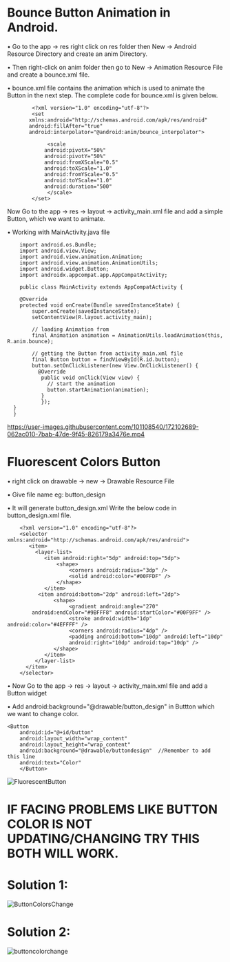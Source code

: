 # Bounce Button Animation in Android.

• Go to the app -> res right click on res folder then New -> Android Resource Directory and create an anim Directory.

• Then right-click on anim folder then go to New -> Animation Resource File and create a bounce.xml file.

• bounce.xml file contains the animation which is used to animate the Button in the next step. The complete code for bounce.xml is given below.



            <?xml version="1.0" encoding="utf-8"?>
            <set
	       xmlns:android="http://schemas.android.com/apk/res/android"
	       android:fillAfter="true"
	       android:interpolator="@android:anim/bounce_interpolator">

	             <scale
		        android:pivotX="50%"
		        android:pivotY="50%"
		        android:fromXScale="0.5"
		        android:toXScale="1.0"
		        android:fromYScale="0.5"
		        android:toYScale="1.0"
		        android:duration="500"
	             </scale>		
            </set>


Now Go to the app -> res -> layout -> activity_main.xml file and add a simple Button, which we want to animate.


• Working with MainActivity.java file



        import android.os.Bundle;
        import android.view.View;
        import android.view.animation.Animation;
        import android.view.animation.AnimationUtils;
        import android.widget.Button;
        import androidx.appcompat.app.AppCompatActivity;

        public class MainActivity extends AppCompatActivity {
	
      	@Override
      	protected void onCreate(Bundle savedInstanceState) {
		    super.onCreate(savedInstanceState);
		    setContentView(R.layout.activity_main);
		
		    // loading Animation from
		    final Animation animation = AnimationUtils.loadAnimation(this, R.anim.bounce);

		    // getting the Button from activity_main.xml file
		    final Button button = findViewById(R.id.button);
		    button.setOnClickListener(new View.OnClickListener() {
			  @Override
			   public void onClick(View view) {
				 // start the animation
				 button.startAnimation(animation);
			   }
	           });
	  }
      }

https://user-images.githubusercontent.com/101108540/172102689-062ac010-7bab-47de-9f45-826179a3476e.mp4    
# Fluorescent Colors Button   

• right click on drawable -> new -> Drawable Resource File

• Give file name eg: button_design

• It will generate button_design.xml
Write the below code in button_design.xml file.




        <?xml version="1.0" encoding="utf-8"?>
	    <selector xmlns:android="http://schemas.android.com/apk/res/android">
    	   <item>
             <layer-list>
                <item android:right="5dp" android:top="5dp">
                    <shape>
                    	<corners android:radius="3dp" />
                    	<solid android:color="#00FFDF" />
               	    </shape>
                </item>
              <item android:bottom="2dp" android:left="2dp">
                   <shape>
                        <gradient android:angle="270"
			android:endColor="#9BFFF8" android:startColor="#00F9FF" />
                    	<stroke android:width="1dp" android:color="#4EFFFF" />
                    	<corners android:radius="4dp" />
                    	<padding android:bottom="10dp" android:left="10dp"
                        android:right="10dp" android:top="10dp" />
                   </shape>
                </item>
             </layer-list>
          </item>
        </selector>
	


• Now Go to the app -> res -> layout -> activity_main.xml file and add a Button widget

• Add  android:background="@drawable/button_design"  in Buttton which we want to change color.

	
	<Button
        android:id="@+id/button"
        android:layout_width="wrap_content"
        android:layout_height="wrap_content"
        android:background="@drawable/buttondesign"  //Remember to add this line 
        android:text="Color"
        </Button>



![FluorescentButton](https://user-images.githubusercontent.com/101108540/172101683-498610db-e13c-4c71-bafa-38cfaad44dd0.png)




# IF FACING PROBLEMS LIKE BUTTON COLOR IS NOT UPDATING/CHANGING TRY THIS BOTH WILL WORK.

# Solution 1:

![ButtonColorsChange](https://user-images.githubusercontent.com/101108540/172105086-dbc66aab-3223-4122-a107-fcbc75d82c87.jpg)


# Solution 2:  

![buttoncolorchange](https://user-images.githubusercontent.com/101108540/172105089-2dcde188-b4d0-4f03-831c-9890c3208e50.jpg)
